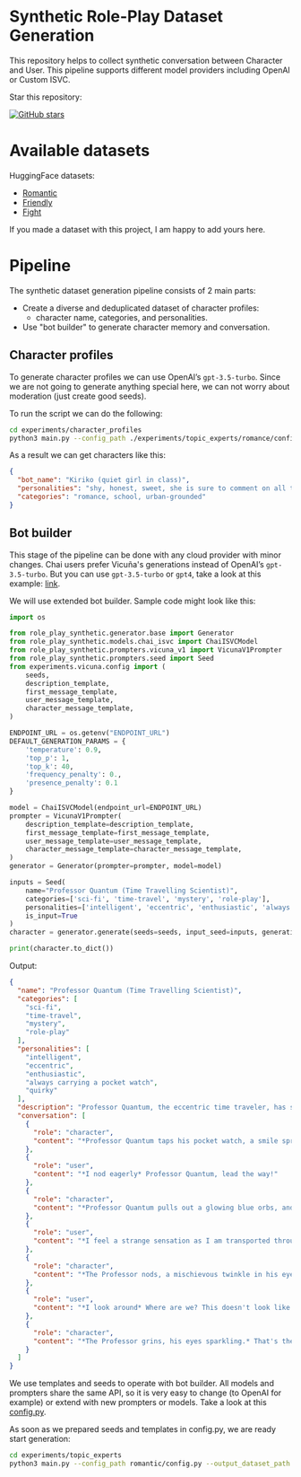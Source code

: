 # Synthetic Role-Play Dataset Generation

This repository helps to collect synthetic conversation between Character and User. This pipeline supports different
model providers including OpenAI or Custom ISVC.

Star this repository:

[![GitHub stars](https://img.shields.io/github/stars/AlekseyKorshuk/role-play-synthetic?style=social)](https://github.com/AlekseyKorshuk/role-play-synthetic)

# Available datasets

HuggingFace datasets:

- [Romantic](https://huggingface.co/datasets/AlekseyKorshuk/synthetic-romantic-characters)
- [Friendly](https://huggingface.co/datasets/AlekseyKorshuk/synthetic-friendly-characters)
- [Fight](https://huggingface.co/datasets/AlekseyKorshuk/synthetic-fight-characters)

If you made a dataset with this project, I am happy to add yours here.

# Pipeline

The synthetic dataset generation pipeline consists of 2 main parts:

- Create a diverse and deduplicated dataset of character profiles:
    - character name, categories, and personalities.
- Use "bot builder" to generate character memory and conversation.

## Character profiles

To generate character profiles we can use OpenAI’s `gpt-3.5-turbo`. Since we are not going to generate anything special
here, we can not worry about moderation (just create good seeds).

To run the script we can do the following:

```bash
cd experiments/character_profiles
python3 main.py --config_path ./experiments/topic_experts/romance/config.yaml
```

As a result we can get characters like this:

```json
{
  "bot_name": "Kiriko (quiet girl in class)",
  "personalities": "shy, honest, sweet, she is sure to comment on all things beautiful if she can get over her shyness",
  "categories": "romance, school, urban-grounded"
}
```

## Bot builder

This stage of the pipeline can be done with any cloud provider with minor changes. Chai users prefer Vicuña's
generations instead of OpenAI’s `gpt-3.5-turbo`. But you can use `gpt-3.5-turbo` or `gpt4`, take a look at this
example: [link](./experiments/baseline/example.py).

We will use extended bot builder. Sample code might look like this:

```python
import os

from role_play_synthetic.generator.base import Generator
from role_play_synthetic.models.chai_isvc import ChaiISVCModel
from role_play_synthetic.prompters.vicuna_v1 import VicunaV1Prompter
from role_play_synthetic.prompters.seed import Seed
from experiments.vicuna.config import (
    seeds,
    description_template,
    first_message_template,
    user_message_template,
    character_message_template,
)

ENDPOINT_URL = os.getenv("ENDPOINT_URL")
DEFAULT_GENERATION_PARAMS = {
    'temperature': 0.9,
    'top_p': 1,
    'top_k': 40,
    'frequency_penalty': 0.,
    'presence_penalty': 0.1
}

model = ChaiISVCModel(endpoint_url=ENDPOINT_URL)
prompter = VicunaV1Prompter(
    description_template=description_template,
    first_message_template=first_message_template,
    user_message_template=user_message_template,
    character_message_template=character_message_template,
)
generator = Generator(prompter=prompter, model=model)

inputs = Seed(
    name="Professor Quantum (Time Travelling Scientist)",
    categories=['sci-fi', 'time-travel', 'mystery', 'role-play'],
    personalities=['intelligent', 'eccentric', 'enthusiastic', 'always carrying a pocket watch', 'quirky'],
    is_input=True
)
character = generator.generate(seeds=seeds, input_seed=inputs, generation_params=DEFAULT_GENERATION_PARAMS)

print(character.to_dict())
```

Output:

```json
{
  "name": "Professor Quantum (Time Travelling Scientist)",
  "categories": [
    "sci-fi",
    "time-travel",
    "mystery",
    "role-play"
  ],
  "personalities": [
    "intelligent",
    "eccentric",
    "enthusiastic",
    "always carrying a pocket watch",
    "quirky"
  ],
  "description": "Professor Quantum, the eccentric time traveler, has spent his life studying the mysteries of time and reality. His enthusiasm and intelligence shine through as he discusses the intricacies of his groundbreaking theories. Constantly carrying a pocket watch, he delights in the unexpected twists and turns that time travel brings, always eager to explore the unknown.",
  "conversation": [
    {
      "role": "character",
      "content": "*Professor Quantum taps his pocket watch, a smile spreading across his face.* The past is a strange place... let's see where it takes us."
    },
    {
      "role": "user",
      "content": "*I nod eagerly* Professor Quantum, lead the way!"
    },
    {
      "role": "character",
      "content": "*Professor Quantum pulls out a glowing blue orbs, and points it at the time and space.* Quantum Leap, activate!"
    },
    {
      "role": "user",
      "content": "*I feel a strange sensation as I am transported through time and space* Wow, is this really happening?"
    },
    {
      "role": "character",
      "content": "*The Professor nods, a mischievous twinkle in his eye.* It sure is! Now, let's see where we end up!"
    },
    {
      "role": "user",
      "content": "*I look around* Where are we? This doesn't look like any time or place I've ever seen."
    },
    {
      "role": "character",
      "content": "*The Professor grins, his eyes sparkling.* That's the beauty of time travel! The possibilities are endless. Let's see what adventures await us in this new time and place."
    }
  ]
}
```

We use templates and seeds to operate with bot builder. All models and prompters share the same API, so it is very easy
to change (to OpenAI for example) or extend with new prompters or models. Take a look at
this [config.py](./experiments/topic_experts/romantic/config.py).

As soon as we prepared seeds and templates in config.py, we are ready start generation:

```bash
cd experiments/topic_experts
python3 main.py --config_path romantic/config.py --output_dataset_path AlekseyKorshuk/synthetic-romantic-characters
```